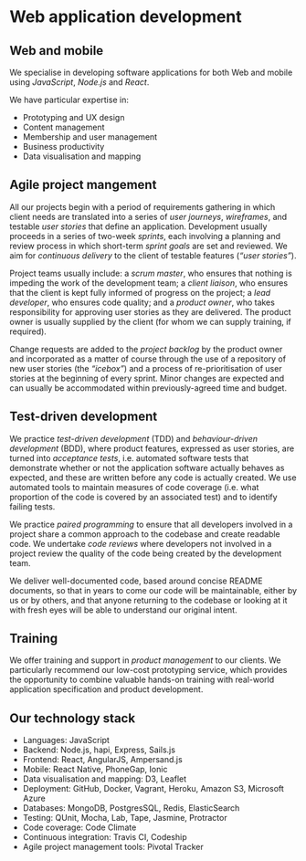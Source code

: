 # Web application development

## Web and mobile

We specialise in developing software applications for both Web and mobile using *JavaScript*, *Node.js* and *React*.

We have particular expertise in:
  
+ Prototyping and UX design
+ Content management
+ Membership and user management
+ Business productivity
+ Data visualisation and mapping

## Agile project mangement

All our projects begin with a period of requirements gathering in which client needs are translated into a series of *user journeys*, *wireframes*, and testable *user stories* that define an application. Development usually proceeds in a series of two-week *sprints*, each involving a planning and review process in which short-term *sprint goals* are set and reviewed. We aim for *continuous delivery* to the client of testable features (*“user stories”*).   

Project teams usually include: a *scrum master*, who ensures that nothing is impeding the work of the development team; a *client liaison*, who ensures that the client is kept fully informed of progress on the project; a *lead developer*, who ensures code quality; and a *product owner*, who takes responsibility for approving user stories as they are delivered. The product owner is usually supplied by the client (for whom we can supply training, if required).

Change requests are added to the *project backlog* by the product owner and incorporated as a matter of course through the use of a repository of new user stories (the *“icebox”*) and a process of re-prioritisation of user stories at the beginning of every sprint. Minor changes are expected and can usually be accommodated within previously-agreed time and budget.

## Test-driven development

We practice *test-driven development* (TDD) and *behaviour-driven development* (BDD), where product features, expressed as user stories, are turned into *acceptance tests*, i.e. automated software tests that demonstrate whether or not the application software actually behaves as expected, and these are written before any code is actually created. We use automated tools to maintain measures of code coverage (i.e. what proportion of the code is covered by an associated test) and to identify failing tests.  

We practice *paired programming* to ensure that all developers involved in a project share a common approach to the codebase and create readable code.  We undertake *code reviews* where developers not involved in a project review the quality of the code being created by the development team.

We deliver well-documented code, based around concise README documents, so that in years to come our code will be maintainable, either by us or by others, and that anyone returning to the codebase or looking at it with fresh eyes will be able to understand our original intent. 

## Training

We offer training and support in *product management* to our clients. We particularly recommend our low-cost prototyping service, which provides the opportunity to combine valuable hands-on training with real-world application specification and product development.

## Our technology stack
  
+ Languages: JavaScript 
+ Backend: Node.js, hapi, Express, Sails.js
+ Frontend: React, AngularJS, Ampersand.js
+ Mobile: React Native, PhoneGap, Ionic
+ Data visualisation and mapping: D3, Leaflet 
+ Deployment: GitHub, Docker, Vagrant, Heroku, Amazon S3, Microsoft Azure 
+ Databases: MongoDB, PostgresSQL, Redis, ElasticSearch
+ Testing: QUnit, Mocha, Lab, Tape, Jasmine, Protractor
+ Code coverage: Code Climate
+ Continuous integration: Travis CI, Codeship
+ Agile project management tools: Pivotal Tracker

